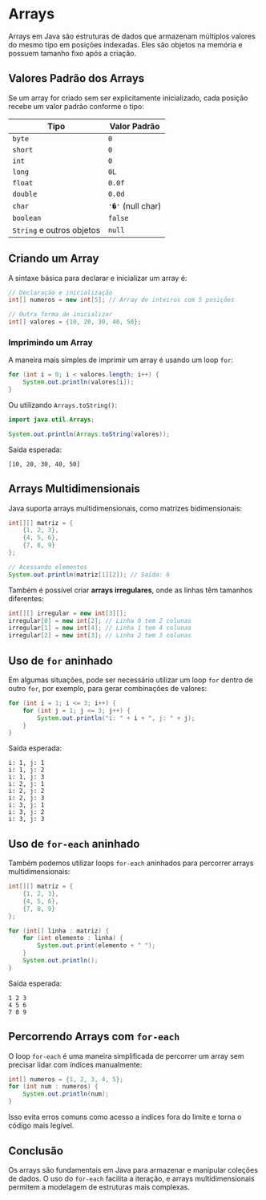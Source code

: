 # Arrays 

Arrays em Java são estruturas de dados que armazenam múltiplos valores do mesmo tipo em posições indexadas. Eles são objetos na memória e possuem tamanho fixo após a criação.

## Valores Padrão dos Arrays

Se um array for criado sem ser explicitamente inicializado, cada posição recebe um valor padrão conforme o tipo:

| Tipo                      | Valor Padrão      |
| ------------------------- | ----------------- |
| `byte`                    | `0`               |
| `short`                   | `0`               |
| `int`                     | `0`               |
| `long`                    | `0L`              |
| `float`                   | `0.0f`            |
| `double`                  | `0.0d`            |
| `char`                    | `'�'` (null char) |
| `boolean`                 | `false`           |
| `String` e outros objetos | `null`            |

## Criando um Array

A sintaxe básica para declarar e inicializar um array é:

```java
// Declaração e inicialização
int[] numeros = new int[5]; // Array de inteiros com 5 posições

// Outra forma de inicializar
int[] valores = {10, 20, 30, 40, 50};
```

### Imprimindo um Array

A maneira mais simples de imprimir um array é usando um loop `for`:

```java
for (int i = 0; i < valores.length; i++) {
    System.out.println(valores[i]);
}
```

Ou utilizando `Arrays.toString()`:

```java
import java.util.Arrays;

System.out.println(Arrays.toString(valores));
```

Saída esperada:

```
[10, 20, 30, 40, 50]
```

## Arrays Multidimensionais

Java suporta arrays multidimensionais, como matrizes bidimensionais:

```java
int[][] matriz = {
    {1, 2, 3},
    {4, 5, 6},
    {7, 8, 9}
};

// Acessando elementos
System.out.println(matriz[1][2]); // Saída: 6
```

Também é possível criar **arrays irregulares**, onde as linhas têm tamanhos diferentes:

```java
int[][] irregular = new int[3][];
irregular[0] = new int[2]; // Linha 0 tem 2 colunas
irregular[1] = new int[4]; // Linha 1 tem 4 colunas
irregular[2] = new int[3]; // Linha 2 tem 3 colunas
```

## Uso de `for` aninhado

Em algumas situações, pode ser necessário utilizar um loop `for` dentro de outro `for`, por exemplo, para gerar combinações de valores:

```java
for (int i = 1; i <= 3; i++) {
    for (int j = 1; j <= 3; j++) {
        System.out.println("i: " + i + ", j: " + j);
    }
}
```

Saída esperada:

```
i: 1, j: 1
i: 1, j: 2
i: 1, j: 3
i: 2, j: 1
i: 2, j: 2
i: 2, j: 3
i: 3, j: 1
i: 3, j: 2
i: 3, j: 3
```

## Uso de `for-each` aninhado

Também podemos utilizar loops `for-each` aninhados para percorrer arrays multidimensionais:

```java
int[][] matriz = {
    {1, 2, 3},
    {4, 5, 6},
    {7, 8, 9}
};

for (int[] linha : matriz) {
    for (int elemento : linha) {
        System.out.print(elemento + " ");
    }
    System.out.println();
}
```

Saída esperada:

```
1 2 3 
4 5 6 
7 8 9 
```

## Percorrendo Arrays com `for-each`

O loop `for-each` é uma maneira simplificada de percorrer um array sem precisar lidar com índices manualmente:

```java
int[] numeros = {1, 2, 3, 4, 5};
for (int num : numeros) {
    System.out.println(num);
}
```

Isso evita erros comuns como acesso a índices fora do limite e torna o código mais legível.

## Conclusão

Os arrays são fundamentais em Java para armazenar e manipular coleções de dados. O uso do `for-each` facilita a iteração, e arrays multidimensionais permitem a modelagem de estruturas mais complexas.



